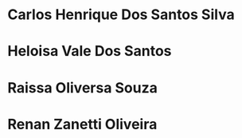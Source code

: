 # Carlos Henrique Dos Santos Silva
# Heloisa Vale Dos Santos
# Raissa Oliversa Souza
# Renan Zanetti Oliveira

